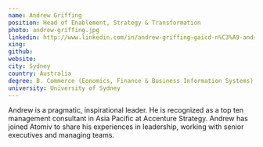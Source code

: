 ```yaml
---
name: Andrew Griffing
position: Head of Enablement, Strategy & Transformation
photo: andrew-griffing.jpg
linkedin: http://www.linkedin.com/in/andrew-griffing-gaicd-n%C3%A9-andrew-ng-255baa32
xing: 
github: 
website: 
city: Sydney
country: Australia
degree: B. Commerce (Eonomics, Finance & Business Information Systems)
university: University of Sydney
---
```

Andrew is a pragmatic, inspirational leader. He is recognized as a top ten management consultant in Asia Pacific at Accenture Strategy. Andrew has joined Atomiv to share his experiences in leadership, working with senior executives and managing teams.